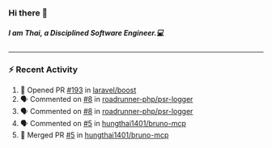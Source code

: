 ### Hi there 👋

##### I am Thai, a Disciplined Software Engineer.💻

---

### ⚡ Recent Activity
<!--START_SECTION:activity-->
1. 💪 Opened PR [#193](https://github.com/laravel/boost/pull/193) in [laravel/boost](https://github.com/laravel/boost)
2. 🗣 Commented on [#8](https://github.com/roadrunner-php/psr-logger/pull/8#issuecomment-3209844561) in [roadrunner-php/psr-logger](https://github.com/roadrunner-php/psr-logger)
3. 🗣 Commented on [#8](https://github.com/roadrunner-php/psr-logger/pull/8#issuecomment-3209598487) in [roadrunner-php/psr-logger](https://github.com/roadrunner-php/psr-logger)
4. 🗣 Commented on [#5](https://github.com/hungthai1401/bruno-mcp/pull/5#issuecomment-3193372921) in [hungthai1401/bruno-mcp](https://github.com/hungthai1401/bruno-mcp)
5. 🎉 Merged PR [#5](https://github.com/hungthai1401/bruno-mcp/pull/5) in [hungthai1401/bruno-mcp](https://github.com/hungthai1401/bruno-mcp)
<!--END_SECTION:activity-->

